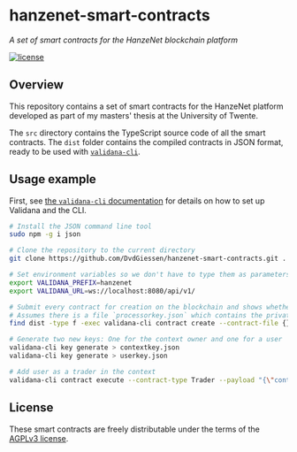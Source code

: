# hanzenet-smart-contracts
*A set of smart contracts for the HanzeNet blockchain platform*

[![license](https://img.shields.io/github/license/dvdgiessen/hanzenet-smart-contracts.svg)](https://github.com/DvdGiessen/hanzenet-smart-contracts/blob/master/LICENSE)

## Overview
This repository contains a set of smart contracts for the HanzeNet platform
developed as part of my masters' thesis at the University of Twente.

The `src` directory contains the TypeScript source code of all the smart
contracts. The `dist` folder contains the compiled contracts in JSON format,
ready to be used with [`validana-cli`](https://www.npmjs.com/package/validana-cli).

## Usage example
First, see [the `validana-cli` documentation](https://github.com/DvdGiessen/validana-cli#readme)
for details on how to set up Validana and the CLI.

```sh
# Install the JSON command line tool
sudo npm -g i json

# Clone the repository to the current directory
git clone https://github.com/DvdGiessen/hanzenet-smart-contracts.git .

# Set environment variables so we don't have to type them as parameters every time
export VALIDANA_PREFIX=hanzenet
export VALIDANA_URL=ws://localhost:8080/api/v1/

# Submit every contract for creation on the blockchain and shows whether that was successful
# Assumes there is a file `processorkey.json` which contains the private key of the processor
find dist -type f -exec validana-cli contract create --contract-file {} --signing-keyfile processorkey.json \; | json -ga transactionId | xargs -n1 validana-cli transaction await --id | json -ga payload.type message

# Generate two new keys: One for the context owner and one for a user
validana-cli key generate > contextkey.json
validana-cli key generate > userkey.json

# Add user as a trader in the context
validana-cli contract execute --contract-type Trader --payload "{\"context\": \"$(json -f contextkey.json address)\", \"address\": \"$(json -f userkey.json address)\", \"allowed\": true}" --signing-keyfile contextkey.json
```

## License
These smart contracts are freely distributable under the terms of the
[AGPLv3 license](https://github.com/DvdGiessen/hanzenet-smart-contracts/blob/master/LICENSE).
